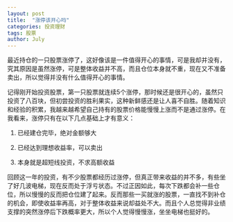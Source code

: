 ```yaml
---
layout: post
title:  "涨停该开心吗"
categories: 投资理财
tags: 股票
author: July
---
```


最近持仓的一只股票涨停了，这好像该是一件值得开心的事情，可是我却并没有，究其原因是虽然涨停，可是整体收益并不高，而且仓位本身就不重，现在又不准备卖出，所以觉得并没有什么值得开心的事情。


记得刚开始投资股票，第一只股票就连续5个涨停，那时候还是很开心的，虽然只投资了八百块，但初尝投资的胜利果实，这种新鲜感还是让人喜不自胜。随着知识和经验的积累，我越来越希望自己持有的股票价格能慢慢上涨而不是通过涨停。在我看来，涨停只有在以下几点基础上才有意义：


1. 已经建仓完毕，绝对金额够大

2. 已经达到理想收益率，可以卖出

3. 本身就是超短线投资，不求高额收益


回顾这一年的投资，有不少股票都经历过涨停，但真正带来收益的并不多，有些坐了好几波电梯，现在反而处于浮亏状态。不过正因如此，每次下跌都会补一些仓位，所以慢慢的反而把仓位建了起来。反而那些一买就涨的股票，一直找不到补仓的机会，即使收益率再高，对于整体收益来说却益处不大。而且个人总觉得非业绩支撑的突然涨停后下跌概率更大，所以个人觉得慢慢涨，坐坐电梯也挺好的。